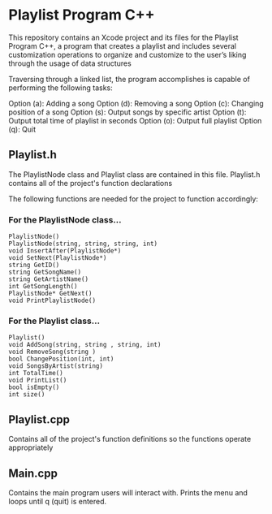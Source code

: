 # Playlist Program C++
This repository contains an Xcode project and its files for the Playlist Program C++, a program that creates a playlist and includes several customization operations to organize and customize to the user’s liking through the usage of data structures

Traversing through a linked list, the program accomplishes is capable of performing the following tasks:

Option (a): Adding a song
Option (d): Removing a song
Option (c): Changing position of a song
Option (s): Output songs by specific artist
Option (t): Output total time of playlist in seconds
Option (o): Output full playlist
Option (q): Quit

## Playlist.h
The PlaylistNode class and Playlist class are contained in this file. Playlist.h contains all of the project's function declarations

The following functions are needed for the project to function accordingly:

### For the PlaylistNode class...<br/>
    PlaylistNode()
    PlaylistNode(string, string, string, int)
    void InsertAfter(PlaylistNode*)
    void SetNext(PlaylistNode*)
    string GetID()
    string GetSongName()
    string GetArtistName()
    int GetSongLength()
    PlaylistNode* GetNext()
    void PrintPlaylistNode()


### For the Playlist class...
    Playlist()
    void AddSong(string, string , string, int)
    void RemoveSong(string )
    bool ChangePosition(int, int)
    void SongsByArtist(string)
    int TotalTime()
    void PrintList()
    bool isEmpty()
    int size()
    
## Playlist.cpp
Contains all of the project's function definitions so the functions operate appropriately

## Main.cpp
Contains the main program users will interact with. Prints the menu and loops until q (quit) is entered.
